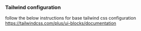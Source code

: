 ### Tailwind configuration

follow the below instructions for base tailwind css configuration
https://tailwindcss.com/plus/ui-blocks/documentation
